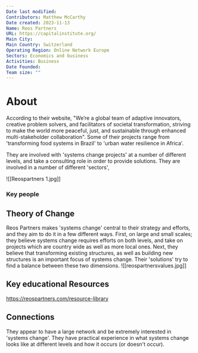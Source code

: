 ```yaml
---
Date last modified: 
Contributors: Matthew McCarthy
Date created: 2023-11-13
Name: Reos Partners
URL: https://capitalinstitute.org/
Main City: 
Main Country: Switzerland
Operating Region: Online Network Europe
Sectors: Economics and business
Activities: Business
Date Founded: 
Team size: ""
---
```


# About 

According to their website, "We’re a global team of adaptive innovators, creative problem solvers, and facilitators of societal transformation, striving to make the world more peaceful, just, and sustainable through enhanced multi-stakeholder collaboration". Some of their projects range from 'transforming food systems in Brazil' to 'urban water resilience in Africa'.

They are involved with 'systems change projects' at a number of different levels, and take a consulting role in order to provide solutions. They are involved in a number of different 'sectors', 

![[Reospartners 1.jpg]]

### Key people 



## Theory of Change 

Reos Partners makes 'systems change' central to their strategy and efforts, and they aim to do it in a few different ways. First, on large and small scales; they believe systems change requires efforts on both levels, and take on projects which are country wide as well as more local ones. Next, they believe that transforming existing structures, as well as building new structures is an important focus of systems change. Their 'solutions' try to find a balance between these two dimensions.
![[reospartnersvalues.jpg]]
## Key educational Resources 

https://reospartners.com/resource-library

## Connections 

They appear to have a large network and be extremely interested in 'systems change'. They have practical experience in what systems change looks like at different levels and how it occurs (or doesn't occur).

